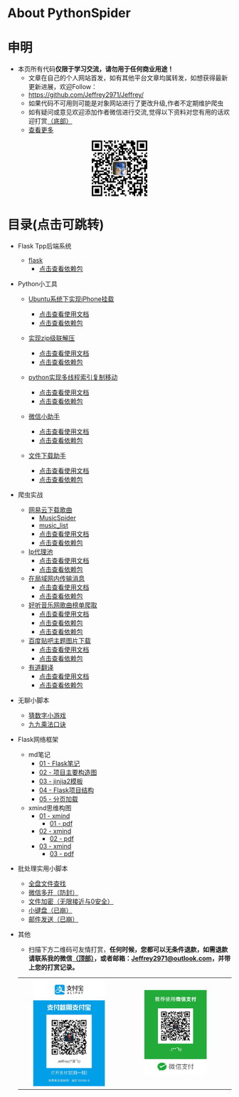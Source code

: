 # About PythonSpider

<p id ='wechat'>

# 申明
* 本页所有代码**仅限于学习交流，请勿用于任何商业用途！**
  * 文章在自己的个人网站首发，如有其他平台文章均属转发，如想获得最新更新进展，欢迎Follow：
  * https://github.com/Jeffrey2971/Jeffrey/
  * 如果代码不可用则可能是对象网站进行了更改升级,作者不定期维护爬虫
  * 如有疑问或意见欢迎添加作者微信进行交流,觉得以下资料对您有用的话欢迎打赏<a href="#pay">（底部）</a>
  * <a href="#more">查看更多</a>
  
<div align=center><img width="25%" src="https://github.com/Jeffrey2971/Jeffrey/blob/master/readme/myCode.jpg"/></div>

<p id ='more'>
 
# 目录(点击可跳转)
* Flask Tpp后端系统
  * [flask](https://github.com/Jeffrey2971/Flask_TPP_2)
    * [点击查看依赖包](https://github.com/Jeffrey2971/Jeffrey/blob/master/readme/404notfound.md)
  
* Python小工具
  * [Ubuntu系统下实现iPhone挂载](https://github.com/Jeffrey2971/Jeffrey/blob/master/drive.py)
    * [点击查看使用文档](https://github.com/Jeffrey2971/Jeffrey/blob/master/readme/404notfound.md)
    * [点击查看依赖包](https://github.com/Jeffrey2971/Jeffrey/blob/master/readme/404notfound.md)
  * [实现zip级联解压](https://github.com/Jeffrey2971/Jeffrey/blob/master/zip.py)
    * [点击查看使用文档](https://github.com/Jeffrey2971/Jeffrey/blob/master/readme/404notfound.md)
    * [点击查看依赖包](https://github.com/Jeffrey2971/Jeffrey/blob/master/readme/404notfound.md)
  * [python实现多线程索引复制移动](https://github.com/Jeffrey2971/Jeffrey/blob/master/ThreadCopyBeta.py)
    * [点击查看使用文档](https://github.com/Jeffrey2971/Jeffrey/blob/master/readme/404notfound.md)
    * [点击查看依赖包](https://github.com/Jeffrey2971/Jeffrey/blob/master/readme/404notfound.md)
   
  
  * [微信小助手](https://github.com/Jeffrey2971/Jeffrey/tree/master/WechartHelper)
    * [点击查看使用文档](https://github.com/Jeffrey2971/Jeffrey/blob/master/WechartHelper/README.md)
    * [点击查看依赖包](https://github.com/Jeffrey2971/Jeffrey/blob/master/readme/404notfound.md)
  * [文件下载助手](https://github.com/Jeffrey2971/Jeffrey/blob/master/download.py)
    * [点击查看使用文档](https://github.com/Jeffrey2971/Jeffrey/blob/master/readme/404notfound.md)
    * [点击查看依赖包](https://github.com/Jeffrey2971/Jeffrey/blob/master/readme/404notfound.md)
* 爬虫实战
  * [网易云下载歌曲](https://github.com/Jeffrey2971/Jeffrey/tree/master/wangyiyunSpider)
    * [MusicSpider](https://github.com/Jeffrey2971/Jeffrey/blob/master/wangyiyunSpider/MusicSpder.py)
    * [music_list](https://github.com/Jeffrey2971/Jeffrey/blob/master/wangyiyunSpider/music_list.txt)
    * [点击查看使用文档](https://github.com/Jeffrey2971/Jeffrey/blob/master/readme/404notfound.md)
    * [点击查看依赖包](https://github.com/Jeffrey2971/Jeffrey/blob/master/readme/404notfound.md)
  * [Ip代理池](https://github.com/Jeffrey2971/Jeffrey/blob/master/Ip_proxy.py)
    * [点击查看使用文档](https://github.com/Jeffrey2971/Jeffrey/blob/master/readme/404notfound.md)
    * [点击查看依赖包](https://github.com/Jeffrey2971/Jeffrey/blob/master/readme/404notfound.md)
  * [在局域网内传输消息](https://github.com/Jeffrey2971/Jeffrey/blob/master/msg_socket.py)
    * [点击查看使用文档](https://github.com/Jeffrey2971/Jeffrey/blob/master/readme/404notfound.md)
    * [点击查看依赖包](https://github.com/Jeffrey2971/Jeffrey/blob/master/readme/404notfound.md)
  * [好听音乐网歌曲榜单爬取](https://github.com/Jeffrey2971/Jeffrey/blob/master/musicSpider.py)
    * [点击查看使用文档](https://github.com/Jeffrey2971/Jeffrey/blob/master/readme/404notfound.md)
    * [点击查看依赖包](https://github.com/Jeffrey2971/Jeffrey/blob/master/readme/404notfound.md) 
    * [点击查看依赖包](https://github.com/Jeffrey2971/Jeffrey/blob/master/readme/404notfound.md)
  * [百度贴吧主题图片下载](https://github.com/Jeffrey2971/Jeffrey/blob/master/tiebaSpider.py)
    * [点击查看使用文档](https://github.com/Jeffrey2971/Jeffrey/blob/master/readme/404notfound.md)
    * [点击查看依赖包](https://github.com/Jeffrey2971/Jeffrey/blob/master/readme/404notfound.md)
  * [有道翻译](https://github.com/Jeffrey2971/Jeffrey/blob/master/youdaoSpider.py)
    * [点击查看使用文档](https://github.com/Jeffrey2971/Jeffrey/blob/master/readme/404notfound.md)
    * [点击查看依赖包](https://github.com/Jeffrey2971/Jeffrey/blob/master/readme/404notfound.md)
  
* 无聊小脚本
  * [猜数字小游戏](https://github.com/Jeffrey2971/Jeffrey/blob/master/guess_num.py)
  * [九九乘法口诀](https://github.com/Jeffrey2971/Jeffrey/blob/master/9*9.py)
* Flask网络框架
  * md笔记
    * [01 - Flask笔记](https://github.com/Jeffrey2971/Jeffrey/blob/master/md/Flask%E7%AC%94%E8%AE%B0.md)
    * [02 - 项目主要构造图](https://github.com/Jeffrey2971/Jeffrey/blob/master/md/Flask%20%E9%A1%B9%E7%9B%AE%E6%96%87%E4%BB%B6%E4%B8%BB%E8%A6%81%E5%AD%98%E6%94%BE%E8%AF%A6%E6%83%85.md)
    * [03 - jinjia2模板](https://github.com/Jeffrey2971/Jeffrey/blob/master/md/Jinja2%E6%A8%A1%E6%9D%BF.md)
    * [04 - Flask项目结构](https://github.com/Jeffrey2971/Jeffrey/blob/master/md/Flask%E9%A1%B9%E7%9B%AE%E7%BB%93%E6%9E%84.md)
    * [05 - 分页加载](https://github.com/Jeffrey2971/Jeffrey/blob/master/md/paging.md)
  * xmind思维构图
    * [01 - xmind](https://github.com/Jeffrey2971/Jeffrey/blob/master/xmind/Flask_note_01.xmind)
      * [01 - pdf](https://github.com/Jeffrey2971/Jeffrey/blob/master/pdf/01.pdf)
    * [02 - xmind](https://github.com/Jeffrey2971/Jeffrey/blob/master/xmind/Flask_note_02.xmind)
      * [02 - pdf](https://github.com/Jeffrey2971/Jeffrey/blob/master/pdf/02.pdf)
    * [03 - xmind]()
      * [03 - pdf]()
    
  
    
* 批处理实用小脚本
  * [全盘文件查找](https://github.com/Jeffrey2971/Jeffrey/blob/master/bat/find.cmd)
  * [微信多开（防封）](https://github.com/Jeffrey2971/Jeffrey/blob/master/bat/wechats.cmd)
  * [文件加密（无限接近与0安全）](https://github.com/Jeffrey2971/Jeffrey/blob/master/bat/Folder_enc)
  * [小键盘（已崩）](https://github.com/Jeffrey2971/Jeffrey/blob/master/bat/keyboard)
  * [邮件发送（已崩）](https://github.com/Jeffrey2971/Jeffrey/blob/master/bat/email.cmd)
  
  <p id='pay'>
 
* 其他
   * 扫描下方二维码可友情打赏，**任何时候，您都可以无条件退款，如需退款请联系我的微信<a href="#wechat">（顶部）</a>，或者邮箱：Jeffrey2971@outlook.com，并带上您的打赏记录。**

  <table align=center><tr>
<td><div align=center><img width="75%" src="https://github.com/Jeffrey2971/Jeffrey/blob/master/readme/zfb.jpg"/></div></td>
<td><div align=center><img width="59%" src="https://github.com/Jeffrey2971/Jeffrey/blob/master/readme/wx.jpg"/></div></td>
</tr></table>




